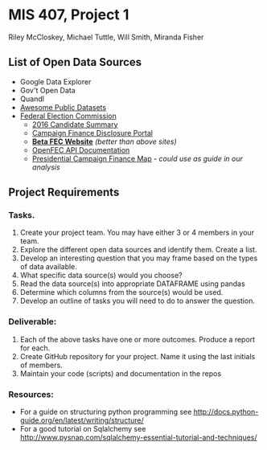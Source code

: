 # MIS 407, Project 1

Riley McCloskey, Michael Tuttle, Will Smith, Miranda Fisher

## List of Open Data Sources
- Google Data Explorer
- Gov't Open Data
- Quandl
- [Awesome Public Datasets](https://github.com/MIS407/awesome-public-datasets)
- [Federal Election Commission](http://www.fec.gov/)
  - [2016 Candidate Summary](http://www.fec.gov/data/CandidateSummary.do?format=html&election_yr=2016)
  - [Campaign Finance Disclosure Portal](http://www.fec.gov/pindex.shtml)
  - **[Beta FEC Website](https://beta.fec.gov/data/)** *(better than above sites)*
  - [OpenFEC API Documentation](https://api.open.fec.gov/developers)
  - [Presidential Campaign Finance Map](http://www.fec.gov/disclosurep/pnational.do?cf=phome) - *could use as guide in our analysis*

## Project Requirements

### Tasks.
1.	Create your project team. You may have either 3 or 4 members in your team.
2.	Explore the different open data sources and identify them. Create a list.
3.	Develop an interesting question that you may frame based on the types of data available.
4.	What specific data source(s) would you choose?
5.	Read the data source(s) into appropriate DATAFRAME using pandas
6.	Determine which columns from the source(s) would be used.
7.	Develop an outline of tasks you will need to do to answer the question.

### Deliverable:
1.	Each of the above tasks have one or more outcomes. Produce a report for each.
2.	Create GitHub repository for your project. Name it using the last initials of members.
3.	Maintain your code (scripts) and documentation in the repos

### Resources:
- For a guide on structuring python programming see http://docs.python-guide.org/en/latest/writing/structure/
- For a good tutorial on Sqlalchemy see http://www.pysnap.com/sqlalchemy-essential-tutorial-and-techniques/


